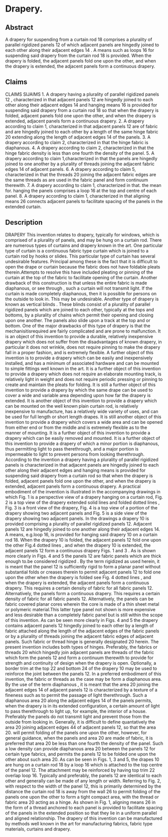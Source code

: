 # Drapery.

## Abstract
A drapery for suspending from a curtain rod 18 comprises a plurality of parallel rigidized panels 12 of which adjacent panels are hingedly joined to each other along their adjacent edges 14 . A means such as loops 16 for suspending said drapery from the curtain rod 18 is provided. When the drapery is folded, the adjacent panels fold one upon the other, and when the drapery is extended, the adjacent panels form a continuous drapery.

## Claims
CLAIMS SIJAIMS 1. A drapery having a plurality of parallel rigidized panels 12 , characterized in that adjacent panels 12 are hingedly joined to each other along their adjacent edges 14 and hanging means 16 is provided for suspending said drapery from a curtain rod 18 so that when the drapery is folded, adjacent panels fold one upon the other, and when the drapery is extended, adjacent panels form a continuous drapery. 2. A drapery according to claim 1, characterized in that adjacent panels 12 are of fabric and are hingedly joined to each other by a length of the same hinge fabric 20 extending along the length of adjacent edges 14 of the panels. 3. A drapery according to claim 2, characterized in that the hinge fabric is diaphanous. 4. A drapery according to claim 2, characterized in that the hinge fabric density is less than one fourth the density of the panel. 5. A drapery according to claim 1,characterized in that the panels are hingedly joined to one another by a plurality of threads joining the adjacent fabric edges 14 of adjacent panels. 6. A drapery according to claim 5, characterized in that the threads 20 joining the adjacent fabric edges are the same threads as are used in the fabric panel and form continuum therewith. 7. A drapery according to claim 1, characterized in that. the mean for. hanging the panels comprises a loop 16 at the top and centre of each panel. 8. A drapery according to claim 1, characterized in that aligning means 26 connects adjacent panels to facilitate spacing of the panels in the extended curtain.

## Description
DRAPERY This invention relates to drapery, typically for windows, which is comprised of a plurality of panels, and may be hung on a curtain rod. There are numerous types of curtains and drapery known in the art. One particular type of curtain is a continuous fabric type curtain which is joined to a curtain rod by hooks or slides. This particular type of curtain has several undesirable features. Principal among these is the fact that it is difficult to open the drape or curtain because the fabric does not have foldable pleats therein.Attempts to resolve this have included pleating or pinning of the curtain at the top of the fabric to facilitate opening of the curtain. Another drawback of this construction is that unless the entire fabric is made diaphanous, or see through , such a curtain will not transmit light. If the curtain is made completely diaphanous, then it is possible for persons on the outside to look in. This may be undesirable. Another type of drapery is known as vertical blinds . These blinds consist of a plurality of parallel rigidized panels which are joined to each other, typically at the tops and bottoms, by a plurality of chains which permit their opening and closing upon one another. The panels also slide upon a track at the top and or bottom. One of the major drawbacks of this type of drapery is that the mechanisitisrequired are fairly complicated and are prone to malfunction. It is an object of this invention to provide a durable, relatively inexpensive drapery which does not suffer from the disadvantages of known drapery, in particular it does not wrinkle, does not require pinning to make the drapery fall in a proper fashion, and is extremely flexible. A further object of this invention is to provide a drapery which can be easily and inexpensively installed, and has a minimum of associated hardware and can be mounted to simple fittings well known in the art. It is a further object of this invention to provide a drapery which does not require an elaborate mounting track, is relatively light in weight and does not require periodic pressing or pinning to create and maintain the pleats for folding. It is still a further object of this invention to provide a drapery by which the same drape can be used to cover a wide and variable area depending upon how far the drapery is extended. It is another object of this invention to provide a drapery which can be mounted on the well known plain curtain rod, is relatively inexpensive to manufacture, has a relatively wide variety of uses, and can be used for full length or short length drapes. It is still another object of this invention to provide a drapery which covers a wide area and can be opened from either end or from the middle and is extremely flexible as to the manner of mounting. It is a further object of this invention to provide a drapery which can be easily removed and mounted. It is a further object of this invention to provide a drapery of which a minor portion is diaphanous, thus permitting light to pass therethrough, and a major portion is impermeable to light to prevent persons from looking therethrough. According to the invention a drapery having a plurality of parallel rigidized panels is characterized in that adjacent panels are hingedly joined to each other along their adjacent edges and hanging means is provided for suspending said drapery from a curtain rod so that when the drapery is folded, adjacent panels fold one upon the other, and when the drapery is extended, adjacent panels form a continuous drapery. A practical embodiment of the invention is illustrated in the accompanying drawings in which Fig. 1 is a perspective view of a drapery hanging on a curtain rod, Fig. 2 is a top view of the drapery extended solid lines and folded dotted lines , Fig. 3 is a front view of the drapery, Fig. 4 is a top view of a portion of the drapery showing two adjacent panels and Fig. 5 is a side view of the drapery showing two adjacent panels. In the drawings a drapery 10 is provided comprising a plurality of parallel rigidized panels 12. Adjacent panels 12 are hingedly joined to one another along their adjacent edges 14. A means, e.g.loop 16, is provided for hanging said drapery 10 on a curtain rod 18. When the drapery 10 is folded, the adjacent panels 12 fold one upon the other Fig.4 dotted lines , and when the drapery 10 is extended, the adjacent panels 12 form a continuous drapery Figs. 1 and 3 . As is shown more clearly in Figs. 4 and 5 the panels 12 are fabric panels which are thick enough to.be considered rigidized . By the term rigidized as used herein, it is meant that the panel 12 is sufficiently rigid to form a planar panel without substantial folds or creases therein to permit adjacent panels 12 to fold one upon the other when the drapery is folded see Fig. 4 dotted lines , and when the drapery is extended, the adjacent panels form a continuous drapery. This requires a certain density of fabric for all fabric panels 12. Alternatively, the panels form a continuous drapery. This requires a certain density of fabric for all fabric panels 12. Alternatively, the panels can be fabric covered planar cores wherein the core is made of a thin sheet metal or polymeric material.This latter type panel not shown is more expensive and less desirable than a completely fabric panel but is still within the scope of this invention. As can be seen more clearly in Figs. 4 and 5 the drapery contains adjacent panels 12 hingedly joined to each other by a length of fabric attached along the length of the adjacent edges of the fabric panels or by a plurality of threads joining the adjacent fabric edges of adjacent panels. Such fabric or thread hinge is generally designated 20 herein. The present invention includes both types of hinges. Preferably, the fabrics or threads 20 which hingedly join adjacent panels are threads of the fabric which form the panels 12 and form a continuum therewith to provide for strength and continuity of design when the drapery is open. Optionally, a border trim at the top 22 and bottom 24 of the drapery 10 may be used to reinforce the joint between the panels 12. In a preferred embodiment of this invention, the fabric or threads as the case may be form a diaphanous area. By the use of the term diaphanous , it is meant that the area 20 joining the adjacent edges 14 of adjacent panels 12 is characterized by a texture of a fineness such as to permit the passage of light therethrough. Such a diaphanous area 20 along the adjacent edges 14 of the panels permits, when the drapery is in its extended configuration, a certain amount of light to pass therethrough to light up, for example, the interior of a house. Preferably the panels do not transmit light and prevent those from the outside from looking in. Generally, it is difficult to define quantatively the area 20 joining adjacent edges 44 of adjacent panels 12, so that the area 20. will permit folding of the panels one upon the other, however, for general guidance, when the panels and area 20 are made of fabric, it is preferred that area 20 be less than one fourth the density of the panel. Such a low density can provide diaphanous area 20 between the panels 12 for certain type fabrics, and permits the panels 12 to be folded one upon the other about such area 20. As can be seen in Figs. 1, 3 and 5, the drapes 10 are hung on a curtain rod 18 by a loop 16 which is attached to the top centre of the panel 12. The attachment may be reinforced by having top trim 22 overlap loop 16. Typically and preferably, the panels 12 are identical to each other and generally can be made of any length or width. Referring to Fig. 2, with respect to the width of the panel 12, this is primarily determined by the distance the curtain rod 18 is away from the wall 26 to permit folding of the panels one upon the other to form a tight compact area, with the thread or fabric area 20 acting as a hinge. As shown in Fig. 1, aligning means 26 in the form of a thread anchored to each panel is provided to facilitate spacing of the panels in the extended position so that they lie in a uniform parallel and aligned relationship. The drapery of this invention can be manufactured by methods well known in the art for manufacturing fabrics, fabric type materials, curtains and drapery.